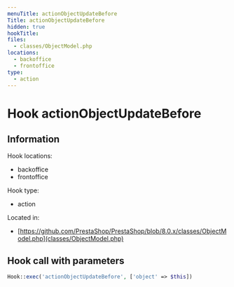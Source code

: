 ```yaml
---
menuTitle: actionObjectUpdateBefore
Title: actionObjectUpdateBefore
hidden: true
hookTitle: 
files:
  - classes/ObjectModel.php
locations:
  - backoffice
  - frontoffice
type:
  - action
---
```


# Hook actionObjectUpdateBefore

## Information

Hook locations: 
  - backoffice
  - frontoffice

Hook type: 
  - action

Located in: 
  - [https://github.com/PrestaShop/PrestaShop/blob/8.0.x/classes/ObjectModel.php](classes/ObjectModel.php)

## Hook call with parameters

```php
Hook::exec('actionObjectUpdateBefore', ['object' => $this])
```